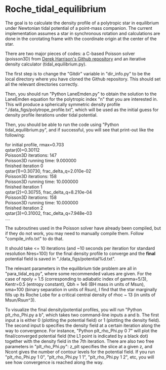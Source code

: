 # Roche_tidal_equilibrium
The goal is to calculate the density profile of a polytropic star in equilibrium under Newtonian tidal potential of a point-mass companion. The current implementation assumes a star in synchronous rotation and calculations are done in the corotating frame with the coordinate origin at the center of the star.

There are two major pieces of codes: a C-based Poisson solver (poisson3D) from [Derek Harrison's Github repository](https://github.com/derekharrison/poisson3D-flex.git) and an iterative density calculator (tidal_equilibrium.py).

The first step is to change the "Gitdir" variable in "dir_info.py" to be the local directory where you have cloned the Github repository. This should set all the relevant directories correctly.

Then, you should run "Python LaneEmden.py" to obtain the solution to the LaneEmden equation for the polytropic index "n" that you are interested in. This will produce a spherically symmetric density profile "./data_figs/polytrope_profile.txt", which will be used as the initial guess for density profile iterations under tidal potential.

Then, you should be able to run the code using "Python tidal_equilibrium.py", and if successful, you will see that print-out like the following:

for initial profile, rmax=0.703<br>
qstar(0)=0.30112<br>
Poisson3D iterations: 147<br>
Poisson3D running time: 9.000000<br>
finished iteration 0<br>
qstar(1)=0.30730, frac_delta_q=2.010e-02<br>
Poisson3D iterations: 158<br>
Poisson3D running time: 10.000000<br>
finished iteration 1<br>
qstar(2)=0.30755, frac_delta_q=8.210e-04<br>
Poisson3D iterations: 158<br>
Poisson3D running time: 10.000000<br>
finished iteration 2<br>
qstar(3)=0.31002, frac_delta_q=7.948e-03<br>
....

The subroutines used in the Poisson solver have already been compiled, but if they do not work, you may need to manually compile them. Follow "compile_info.txt" to do that.

It should take <= 10 iterations (and ~10 seconds per iteration for standard resolution Nres=100) for the final density profile to converge and the **final** potential field is saved in "./data_figs/potential%d.txt".

The relevant parameters in the equilibrium tide problem are all in "para_tidal_eq.py", where some recommended values are given. For the case of npoly = 1.5 (corresponding to adiabatic index of gamma=5/3), Kentr=0.5 (entropy constant), Qbh = 1e6 (BH mass in units of Msun), sma=100 (binary separation in units of Rsun), I find that the star marginally fills up its Roche Lobe for a critical central density of rhoc ~ 13 (in units of Msun/Rsun^3).

To visualize the final density/potential profiles, you will run "Python plt_rho_Phi.py a b", which takes two command-line inputs a and b. The first input a is either 0 (plotting the potential field) or 1 (plotting the density field). The second input b specifies the density field at a certain iteration along the way to convergence. For instance, "Python plt_rho_Phi.py 0 7" will plot the final/converged potential field (the L1 point is indicated by a black dot) together with the density field in the 7th iteration. There are also two free parameters in "plt_rho_Phi.py": z_plt specifies the slice at a given z, and Ncont gives the number of contour levels for the potential field. If you run "plt_rho_Phi.py 1 0", "plt_rho_Phi.py 1 1", "plt_rho_Phi.py 1 2", etc, you will see how convergence is reached along the way.
